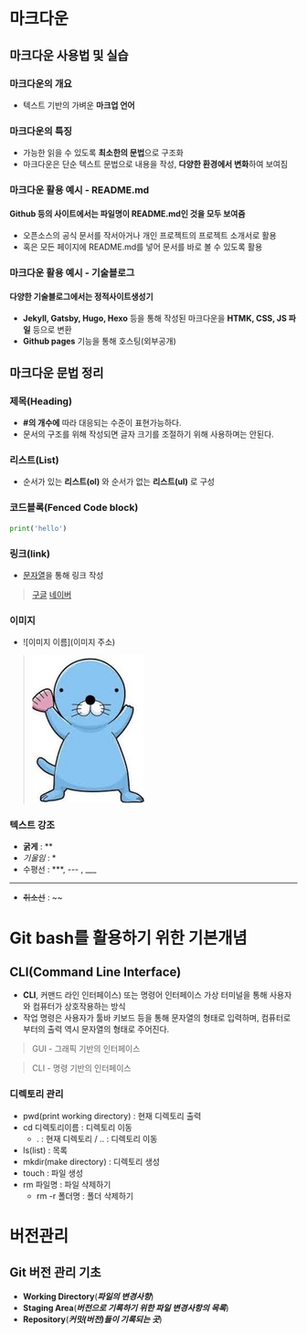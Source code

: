 # 마크다운

## 마크다운 사용법 및 실습

### 마크다운의 개요
 - 텍스트 기반의 가벼운 **마크업 언어**

### 마크다운의 특징
 - 가능한 읽을 수 있도록 **최소한의 문법**으로 구조화
 - 마크다운은 단순 텍스트 문법으로 내용을 작성, **다양한 환경에서 변화**하여 보여짐

### 마크다운 활용 예시 - README.md
 #### Github 등의 사이트에서는 파일명이 **README.md**인 것을 모두 보여줌
  - 오픈소스의 공식 문서를 작서아거나 개인 프로젝트의 프로젝트 소개서로 활용
  - 혹은 모든 페이지에 README.md를 넣어 문서를 바로 볼 수 있도록 활용

### 마크다운 활용 예시 - 기술블로그
 #### 다양한 기술블로그에서는 정적사이트생성기
 - **Jekyll, Gatsby, Hugo, Hexo** 등을 통해 작성된 마크다운을 **HTMK, CSS, JS 파일** 등으로 변환
 - **Github pages** 기능을 통해 호스팅(외부공개)

## **마크다운 문법 정리**

### **제목(Heading)**

 - **#의 개수에** 따라 대응되는 수준이 표현가능하다.
 - 문서의 구조를 위해 작성되면 글자 크기를 조절하기 위해 사용하며는 안된다.


### **리스트(List)**
 - 순서가 있는 **리스트(ol)** 와 순서가 없는 **리스트(ul)** 로 구성


### **코드블록(Fenced Code block)**
```python
print('hello')
```

### **링크(link)**
 - [문자열](url)을 통해 링크 작성
 > [구글](https://google.com)
 > [네이버](http://naver.com)

### **이미지**
 - ![이미지 이름](이미지 주소)
 > ![1](1.jpg)

### **텍스트 강조**
 - **굵게** : **
 - *기울임* : *
 - 수평선 : ***, --- , ___
 ***
 - ~~취소선~~ : ~~


# Git bash를 활용하기 위한 기본개념
## CLI(Command Line Interface)
 - **CLI**, 커맨드 라인 인터페이스) 또는 명령어 인터페이스 가상 터미널을 통해 사용자와 컴퓨터가 상호작용하는 방식
 - 작업 명령은 사용자가 툴바 키보드 등을 통해 문자열의 형태로 입력하며, 컴퓨터로부터의 출력 역시 문자열의 형태로 주어진다.
> GUI - 그래픽 기반의 인터페이스

> CLI - 명령 기반의 인터페이스

### 디렉토리 관리
 - pwd(print working directory) : 현재 디렉토리 출력
 - cd 디렉토리이름 : 디렉토리 이동
    - . : 현재 디렉토리 / .. : 디렉토리 이동
 - ls(list) : 목록
 - mkdir(make directory) : 디렉토리 생성
 - touch : 파일 생성
 - rm 파일명 : 파일 삭제하기
    - rm -r 폴더명 : 폴더 삭제하기

# 버전관리

## Git 버전 관리 기초

 - **Working Directory**(***파일의 변경사항***)
 - **Staging Area**(***버전으로 기록하기 위한 파일 변경사항의 목록***)
 - **Repository**(***커밋(버전)들이 기록되는 곳***)

